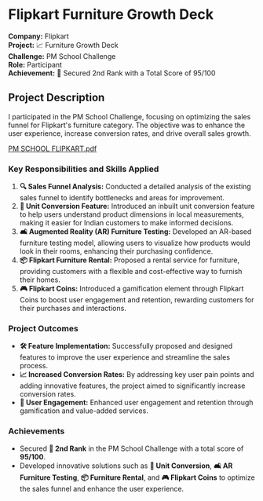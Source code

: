 # Flipkart Furniture Growth Deck

**Company:** Flipkart  
**Project:** 📈 Furniture Growth Deck  
**Challenge:** PM School Challenge  
**Role:** Participant  
**Achievement:** 🥈 Secured 2nd Rank with a Total Score of 95/100

## Project Description

I participated in the PM School Challenge, focusing on optimizing the sales funnel for Flipkart's furniture category. The objective was to enhance the user experience, increase conversion rates, and drive overall sales growth.

[PM SCHOOL FLIPKART.pdf](https://github.com/sunnydas7/Flipkart-Furniture-Growth-Deck/blob/98f57124640e527cfcf79ac0613791160e3195ea/Flipkart.pdf)

### Key Responsibilities and Skills Applied

1. **🔍 Sales Funnel Analysis:** Conducted a detailed analysis of the existing sales funnel to identify bottlenecks and areas for improvement.
2. **📐 Unit Conversion Feature:** Introduced an inbuilt unit conversion feature to help users understand product dimensions in local measurements, making it easier for Indian customers to make informed decisions.
3. **🛋️ Augmented Reality (AR) Furniture Testing:** Developed an AR-based furniture testing model, allowing users to visualize how products would look in their rooms, enhancing their purchasing confidence.
4. **📦 Flipkart Furniture Rental:** Proposed a rental service for furniture, providing customers with a flexible and cost-effective way to furnish their homes.
5. **🎮 Flipkart Coins:** Introduced a gamification element through Flipkart Coins to boost user engagement and retention, rewarding customers for their purchases and interactions.

### Project Outcomes

- **🛠️ Feature Implementation:** Successfully proposed and designed features to improve the user experience and streamline the sales process.
- **📈 Increased Conversion Rates:** By addressing key user pain points and adding innovative features, the project aimed to significantly increase conversion rates.
- **🎯 User Engagement:** Enhanced user engagement and retention through gamification and value-added services.

### Achievements

- Secured **🥈 2nd Rank** in the PM School Challenge with a total score of **95/100**.
- Developed innovative solutions such as **📐 Unit Conversion**, **🛋️ AR Furniture Testing**, **📦 Furniture Rental**, and **🎮 Flipkart Coins** to optimize the sales funnel and enhance the user experience.

